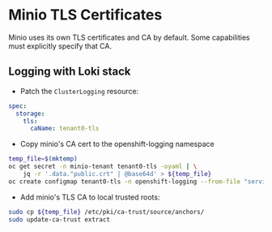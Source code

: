 # Minio TLS Certificates

Minio uses its own TLS certificates and CA by default. Some capabilities must
explicitly specify that CA.

## Logging with Loki stack

- Patch the `ClusterLogging` resource:

```yaml
spec:
  storage:
    tls:
      caName: tenant0-tls
```
- Copy minio's CA cert to the openshift-logging namespace

```bash
temp_file=$(mktemp)
oc get secret -n minio-tenant tenant0-tls -oyaml | \
    jq -r '.data."public.crt" | @base64d' > ${temp_file}
oc create configmap tenant0-tls -n openshift-logging --from-file "service-ca.crt=${temp_file}"
```

- Add minio's TLS CA to local trusted roots:

```bash
sudo cp ${temp_file} /etc/pki/ca-trust/source/anchors/
sudo update-ca-trust extract
```
